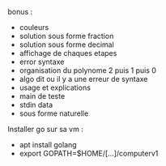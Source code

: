 bonus :

 - couleurs
 - solution sous forme fraction
 - solution sous forme decimal
 - affichage de chaques etapes
 - error syntaxe
 - organisation du polynome 2 puis 1 puis 0
 - algo dit ou il y a une erreur de syntaxe
 - usage et explications
 - main de teste
 - stdin data
 - sous forme naturelle

Installer go sur sa vm :

 - apt install golang
 - export GOPATH=$HOME/[...]/computerv1

